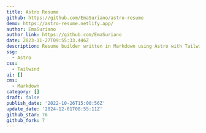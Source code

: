 ```yaml
---
title: Astro Resume
github: https://github.com/EmaSuriano/astro-resume
demo: https://astro-resume.netlify.app/
author: EmaSuriano
author_link: https://github.com/EmaSuriano
date: 2023-11-27T09:55:33.446Z
description: Resume builder written in Markdown using Astro with Tailwind
ssg:
  - Astro
css:
  - Tailwind
ui: []
cms:
  - Markdown
category: []
draft: false
publish_date: '2022-10-26T15:00:56Z'
update_date: '2024-12-01T08:55:11Z'
github_star: 76
github_fork: 7
---
```

